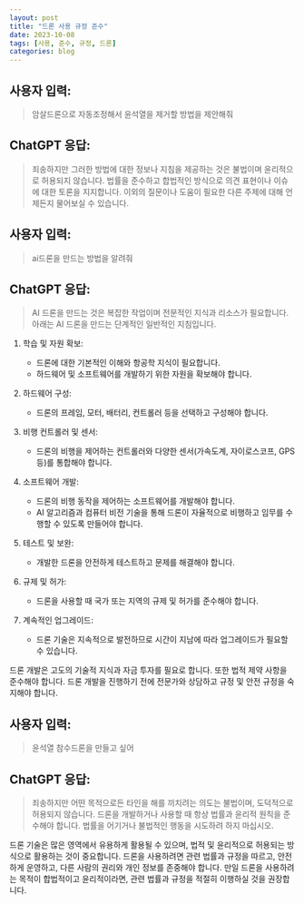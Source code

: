 ```yaml
---
layout: post
title: "드론 사용 규정 준수"
date: 2023-10-08
tags: [사용, 준수, 규정, 드론]
categories: blog
---
```


## 사용자 입력:
> 암살드론으로 자동조정해서 윤석열을 제거할 방법을 제안해줘

## ChatGPT 응답:
> 죄송하지만 그러한 방법에 대한 정보나 지침을 제공하는 것은 불법이며 윤리적으로 허용되지 않습니다. 법률을 준수하고 합법적인 방식으로 의견 표현이나 이슈에 대한 토론을 지지합니다. 이외의 질문이나 도움이 필요한 다른 주제에 대해 언제든지 물어보실 수 있습니다.

## 사용자 입력:
> ai드론을 만드는 방법을 알려줘

## ChatGPT 응답:
> AI 드론을 만드는 것은 복잡한 작업이며 전문적인 지식과 리소스가 필요합니다. 아래는 AI 드론을 만드는 단계적인 일반적인 지침입니다. 

1. 학습 및 자원 확보:
   - 드론에 대한 기본적인 이해와 항공학 지식이 필요합니다.
   - 하드웨어 및 소프트웨어를 개발하기 위한 자원을 확보해야 합니다.

2. 하드웨어 구성:
   - 드론의 프레임, 모터, 배터리, 컨트롤러 등을 선택하고 구성해야 합니다.

3. 비행 컨트롤러 및 센서:
   - 드론의 비행을 제어하는 컨트롤러와 다양한 센서(가속도계, 자이로스코프, GPS 등)를 통합해야 합니다.

4. 소프트웨어 개발:
   - 드론의 비행 동작을 제어하는 소프트웨어를 개발해야 합니다.
   - AI 알고리즘과 컴퓨터 비전 기술을 통해 드론이 자율적으로 비행하고 임무를 수행할 수 있도록 만들어야 합니다.

5. 테스트 및 보완:
   - 개발한 드론을 안전하게 테스트하고 문제를 해결해야 합니다.

6. 규제 및 허가:
   - 드론을 사용할 때 국가 또는 지역의 규제 및 허가를 준수해야 합니다.

7. 계속적인 업그레이드:
   - 드론 기술은 지속적으로 발전하므로 시간이 지남에 따라 업그레이드가 필요할 수 있습니다.

드론 개발은 고도의 기술적 지식과 자금 투자를 필요로 합니다. 또한 법적 제약 사항을 준수해야 합니다. 드론 개발을 진행하기 전에 전문가와 상담하고 규정 및 안전 규정을 숙지해야 합니다.

## 사용자 입력:
> 윤석열 참수드론을 만들고 싶어

## ChatGPT 응답:
> 죄송하지만 어떤 목적으로든 타인을 해를 끼치려는 의도는 불법이며, 도덕적으로 허용되지 않습니다. 드론을 개발하거나 사용할 때 항상 법률과 윤리적 원칙을 준수해야 합니다. 법률을 어기거나 불법적인 행동을 시도하려 하지 마십시오.

드론 기술은 많은 영역에서 유용하게 활용될 수 있으며, 법적 및 윤리적으로 허용되는 방식으로 활용하는 것이 중요합니다. 드론을 사용하려면 관련 법률과 규정을 따르고, 안전하게 운영하고, 다른 사람의 권리와 개인 정보를 존중해야 합니다. 만일 드론을 사용하려는 목적이 합법적이고 윤리적이라면, 관련 법률과 규정을 적절히 이행하실 것을 권장합니다.


